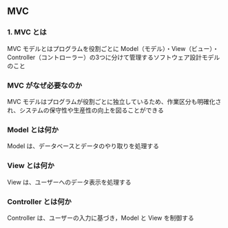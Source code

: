 ## MVC

### 1. MVC とは
MVC モデルとはプログラムを役割ごとに Model（モデル）・View（ビュー）・Controller（コントローラー）の3つに分けて管理するソフトウェア設計モデルのこと  

### MVC がなぜ必要なのか
MVC モデルはプログラムが役割ごとに独立しているため、作業区分も明確化され、システムの保守性や生産性の向上を図ることができる  

### Model とは何か
Model は、データベースとデータのやり取りを処理する  

### View とは何か
View は、ユーザーへのデータ表示を処理する

### Controller とは何か
Controller は、ユーザーの入力に基づき，Model と View を制御する
